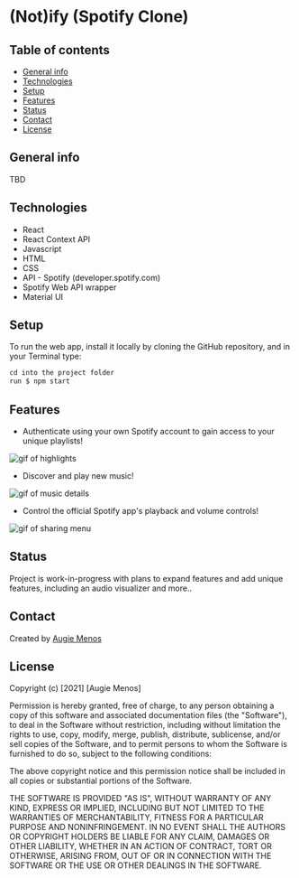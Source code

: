 # (Not)ify (Spotify Clone)


## Table of contents
* [General info](#general-info)
* [Technologies](#technologies)
* [Setup](#setup)
* [Features](#features)
* [Status](#status)
* [Contact](#contact)
* [License](#license)


## General info
TBD


## Technologies
* React
* React Context API
* Javascript 
* HTML
* CSS
* API - Spotify (developer.spotify.com)
* Spotify Web API wrapper
* Material UI

## Setup
To run the web app, install it locally by cloning the GitHub repository, and in your Terminal type:
``` javascript
cd into the project folder
run $ npm start
``` 

## Features

* Authenticate using your own Spotify account to gain access to your unique playlists!

![gif of highlights](") 

* Discover and play new music!

![gif of music details](")

* Control the official Spotify app's playback and volume controls!

![gif of sharing menu](") 



## Status
Project is work-in-progress with plans to expand features and add unique features, including an audio visualizer and more..


## Contact
Created by [Augie Menos](https://www.linkedin.com/in/augie-menos-9b8329b1/)


## License

Copyright (c) [2021] [Augie Menos]

Permission is hereby granted, free of charge, to any person obtaining a copy
of this software and associated documentation files (the "Software"), to deal
in the Software without restriction, including without limitation the rights
to use, copy, modify, merge, publish, distribute, sublicense, and/or sell
copies of the Software, and to permit persons to whom the Software is
furnished to do so, subject to the following conditions:

The above copyright notice and this permission notice shall be included in all
copies or substantial portions of the Software.

THE SOFTWARE IS PROVIDED "AS IS", WITHOUT WARRANTY OF ANY KIND, EXPRESS OR
IMPLIED, INCLUDING BUT NOT LIMITED TO THE WARRANTIES OF MERCHANTABILITY,
FITNESS FOR A PARTICULAR PURPOSE AND NONINFRINGEMENT. IN NO EVENT SHALL THE
AUTHORS OR COPYRIGHT HOLDERS BE LIABLE FOR ANY CLAIM, DAMAGES OR OTHER
LIABILITY, WHETHER IN AN ACTION OF CONTRACT, TORT OR OTHERWISE, ARISING FROM,
OUT OF OR IN CONNECTION WITH THE SOFTWARE OR THE USE OR OTHER DEALINGS IN THE
SOFTWARE.
